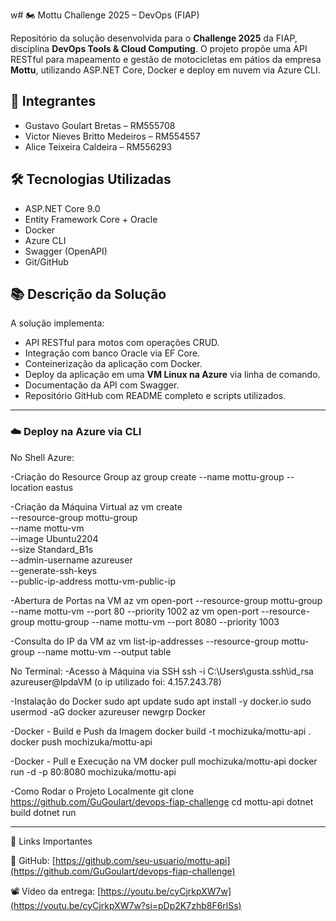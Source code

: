 w# 🏍️ Mottu Challenge 2025 – DevOps (FIAP)

Repositório da solução desenvolvida para o **Challenge 2025** da FIAP, disciplina **DevOps Tools & Cloud Computing**. O projeto propõe uma API RESTful para mapeamento e gestão de motocicletas em pátios da empresa **Mottu**, utilizando ASP.NET Core, Docker e deploy em nuvem via Azure CLI.

## 👥 Integrantes

- Gustavo Goulart Bretas – RM555708
- Victor Nieves Britto Medeiros – RM554557
- Alice Teixeira Caldeira – RM556293

## 🛠️ Tecnologias Utilizadas

- ASP.NET Core 9.0
- Entity Framework Core + Oracle
- Docker
- Azure CLI
- Swagger (OpenAPI)
- Git/GitHub

## 📚 Descrição da Solução

A solução implementa:

- API RESTful para motos com operações CRUD.
- Integração com banco Oracle via EF Core.
- Conteinerização da aplicação com Docker.
- Deploy da aplicação em uma **VM Linux na Azure** via linha de comando.
- Documentação da API com Swagger.
- Repositório GitHub com README completo e scripts utilizados.

---

### ☁️ Deploy na Azure via CLI

No Shell Azure:

-Criação do Resource Group
az group create --name mottu-group --location eastus

-Criação da Máquina Virtual
az vm create \
--resource-group mottu-group \
--name mottu-vm \
--image Ubuntu2204 \
--size Standard_B1s \
--admin-username azureuser \
--generate-ssh-keys \
--public-ip-address mottu-vm-public-ip

-Abertura de Portas na VM
az vm open-port --resource-group mottu-group --name mottu-vm --port 80 --priority 1002
az vm open-port --resource-group mottu-group --name mottu-vm --port 8080 --priority 1003

-Consulta do IP da VM
az vm list-ip-addresses --resource-group mottu-group --name mottu-vm --output table

No Terminal:
-Acesso à Máquina via SSH
ssh -i C:\Users\gusta\.ssh\id_rsa azureuser@IpdaVM (o ip utilizado foi: 4.157.243.78)

-Instalação do Docker
sudo apt update
sudo apt install -y docker.io
sudo usermod -aG docker azureuser
newgrp Docker

-Docker - Build e Push da Imagem
docker build -t mochizuka/mottu-api .
docker push mochizuka/mottu-api

-Docker - Pull e Execução na VM
docker pull mochizuka/mottu-api
docker run -d -p 80:8080 mochizuka/mottu-api

-Como Rodar o Projeto Localmente
git clone https://github.com/GuGoulart/devops-fiap-challenge
cd mottu-api
dotnet build
dotnet run

---

📂 Links Importantes

🔗 GitHub: [https://github.com/seu-usuario/mottu-api](https://github.com/GuGoulart/devops-fiap-challenge)

📽️ Vídeo da entrega: [https://youtu.be/cyCjrkpXW7w](https://youtu.be/cyCjrkpXW7w?si=pDp2K7zhb8F6rlSs)

